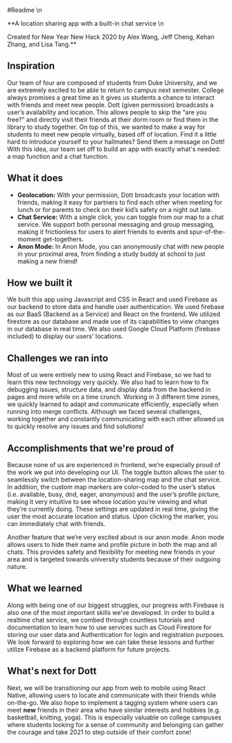 #Readme \n

**A location sharing app with a built-in chat service \n

Created for New Year New Hack 2020 by Alex Wang, Jeff Cheng, Kehan Zhang, and Lisa Tang.**

## Inspiration
Our team of four are composed of students from Duke University, and we are extremely excited to be able to return to campus next semester. College always promises a great time as it gives us students a chance to interact with friends and meet new people. Dott (given permission) broadcasts a user’s availability and location. This allows people to skip the “are you free?” and directly visit their friends at their dorm room or find them in the library to study together. On top of this, we wanted to make a way for students to meet new people virtually, based off of location. Find it a little hard to introduce yourself to your hallmates? Send them a message on Dott! With this idea, our team set off to build an app with exactly what's needed: a map function and a chat function.

## What it does
* **Geolocation:** With your permission, Dott broadcasts your location with friends, making it easy for partners to find each other when meeting for lunch or for parents to check on their kid’s safety on a night out late.
* **Chat Service:** With a single click, you can toggle from our map to a chat service. We support both personal messaging and group messaging, making it frictionless for users to alert friends to events and spur-of-the-moment get-togethers.
* **Anon Mode:** In Anon Mode, you can anonymously chat with new people in your proximal area, from finding a study buddy at school to just making a new friend!

## How we built it
We built this app using Javascript and CSS in React and used Firebase as our backend to store data and handle user authentication. We used firebase as our BaaS (Backend as a Service) and React on the frontend. We utilized firestore as our database and made use of its capabilities to view changes in our database in real time. We also used Google Cloud Platform (firebase included) to display our users' locations.

## Challenges we ran into
Most of us were entirely new to using React and Firebase, so we had to learn this new technology very quickly. We also had to learn how to fix debugging issues, structure data, and display data from the backend in pages and more while on a time crunch. Working in 3 different time zones, we quickly learned to adapt and communicate efficiently, especially when running into merge conflicts. Although we faced several challenges, working together and constantly communicating with each other allowed us to quickly resolve any issues and find solutions!

## Accomplishments that we're proud of
Because none of us are experienced in frontend, we’re especially proud of the work we put into developing our UI. The toggle button allows the user to seamlessly switch between the location-sharing map and the chat service. In addition, the custom map markers are color-coded to the user’s status (i.e. available, busy, dnd, eager, anonymous) and the user’s profile picture, making it very intuitive to see whose location you’re viewing and what they’re currently doing. These settings are updated in real time, giving the user the most accurate location and status. Upon clicking the marker, you can immediately chat with friends.

Another feature that we’re very excited about is our anon mode. Anon mode allows users to hide their name and profile picture in both the map and all chats. This provides safety and flexibility for meeting new friends in your area and is targeted towards university students because of their outgoing nature. 

## What we learned
Along with being one of our biggest struggles, our progress with Firebase is also one of the most important skills we’ve developed. In order to build a realtime chat service, we combed through countless tutorials and documentation to learn how to use services such as Cloud Firestore for storing our user data and Authentication for login and registration purposes. We look forward to exploring how we can take these lessons and further utilize Firebase as a backend platform for future projects.

## What's next for Dott
Next, we will be transitioning our app from web to mobile using React Native, allowing users to locate and communicate with their friends while on-the-go. We also hope to implement a tagging system where users can meet **new** friends in their area who have similar interests and hobbies (e.g. basketball, knitting, yoga). This is especially valuable on college campuses where students looking for a sense of community and belonging can gather the courage and take 2021 to step outside of their comfort zone!
